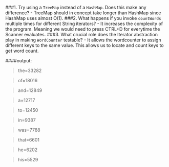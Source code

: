###1. Try using a `TreeMap` instead of a `HashMap`. Does this make any difference?
    - TreeMap should in concept take longer than HashMap since HashMap uses almost O(1).
###2. What happens if you invoke `countWords` multiple times for different String iterators?
    - It increases the complexity of the program. Meaning we would need to press CTRL+D for everytime the Scanner evaluates.
###3. What crucial role does the Iterator abstraction play in making `WordCounter` testable?
    - It allows the wordcounter to assign different keys to the same value. This allows us to locate and count keys to get word count.


####output:
 >the=33282
 
 >of=18016
 
 >and=12849
 
 >a=12717
 
 >to=12450
 
 >in=9387
 
 >was=7788
 
 >that=6601
 
 >he=6202
 
 >his=5529
